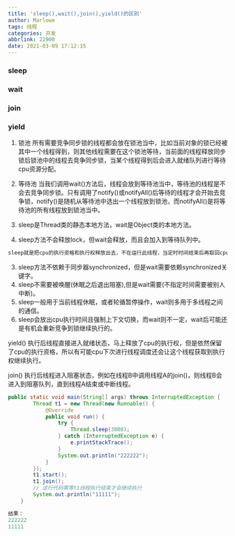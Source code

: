 ```yaml
---
title: 'sleep(),wait(),join(),yield()的区别'
author: Marlowe
tags: 线程
categories: 并发
abbrlink: 22900
date: 2021-03-09 17:12:15
---
```

<!--more-->

### sleep

### wait


### join


### yield


1. 锁池
所有需要竞争同步锁的线程都会放在锁池当中，比如当前对象的锁已经被其中一个线程得到，则其他线程需要在这个锁池等待，当前面的线程释放同步锁后锁池中的线程去竞争同步锁，当某个线程得到后会进入就绪队列进行等待cpu资源分配。
2. 等待池
当我们调用wait()方法后，线程会放到等待池当中，等待池的线程是不会去竞争同步锁。只有调用了notify()或notifyAll()后等待的线程才会开始去竞争锁，notify()是随机从等待池中选出一个线程放到锁池，而notifyAll()是将等待池的所有线程放到锁池当中。


1. sleep是Thread类的静态本地方法，wait是Object类的本地方法。
2. sleep方法不会释放lock，但wait会释放，而且会加入到等待队列中。
```java
sleep就是把cpu的执行资格和执行权释放出去，不在运行此线程，当定时时间结束后再取回cpu资源，参与cpu的调度，获取到cpu资源后就可以继续运行了。而如果sleep时线程有所，那么sleep不会释放这个锁，而是把锁带着进入了冻结状态，也就是说其他需要这个锁的线程根本不可能获取到这个锁。也即无法执行程序。如果在睡眠期间其他线程调用了这个线程的interrupt方法，那么这个线程也会抛出interruptexception异常返回，这个点和wait是一样的。
```
3. sleep方法不依赖于同步器synchronized，但是wait需要依赖synchronized关键字。
4. sleep不需要被唤醒(休眠之后退出阻塞),但是wait需要(不指定时间需要被别人中断)。
5. sleep一般用于当前线程休眠，或者轮循暂停操作，wait则多用于多线程之间的通信。
6. sleep会放出cpu执行时间且强制上下文切换，而wait则不一定，wait后可能还是有机会重新竞争到锁继续执行的。

yield() 执行后线程直接进入就绪状态，马上释放了cpu的执行权，但是依然保留了cpu的执行资格，所以有可能cpu下次进行线程调度还会让这个线程获取到执行权继续执行。

join() 执行后线程进入阻塞状态，例如在线程B中调用线程A的join()，则线程B会进入到阻塞队列，直到线程A结束或中断线程。
```java
public static void main(String[] args) throws InterruptedException {
        Thread t1 = new Thread(new Runnable() {
            @Override
            public void run() {
                try {
                    Thread.sleep(3000);
                } catch (InterruptedException e) {
                    e.printStackTrace();
                }
                System.out.println("222222");
            }
        });
        t1.start();
        t1.join();
        // 这行代码需等t1线程执行结束才会继续执行
        System.out.println("11111");
    }
```
```java
结果：
222222
11111
```


